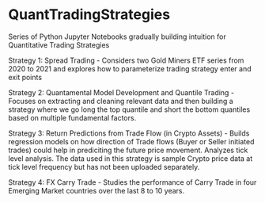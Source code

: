 # QuantTradingStrategies
Series of Python Jupyter Notebooks gradually building intuition for Quantitative Trading Strategies

Strategy 1: Spread Trading - Considers two Gold Miners ETF series from 2020 to 2021 and explores how to parameterize trading strategy enter and exit points

Strategy 2: Quantamental Model Development and Quantile Trading - Focuses on extracting and cleaning relevant data and then building a strategy where we go long the top quantile and short the bottom quantiles based on multiple fundamental factors. 

Strategy 3: Return Predictions from Trade Flow (in Crypto Assets) - Builds regression models on how direction of Trade flows (Buyer or Seller initiated trades) could help in prediciting the future price movement. Analyzes tick level analysis. The data used in this strategy is sample Crypto price data at tick level frequency but has not been uploaded separately.

Strategy 4: FX Carry Trade - Studies the performance of Carry Trade in four Emerging Market countries over the last 8 to 10 years. 
